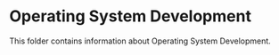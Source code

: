 # Operating System Development

This folder contains information about Operating System Development.